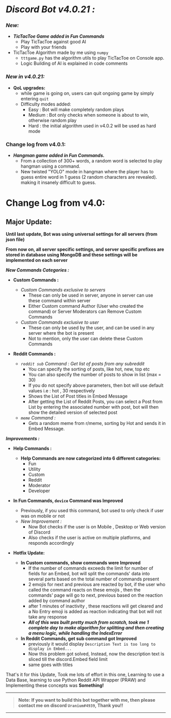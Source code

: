 # *Discord Bot v4.0.21 :*
### ***New:***
* ***TicTacToe Game added in Fun Commands***
  * Play TicTacToe against good AI
  * Play with your friends
* TicTacToe Algorithm made by me using `numpy`
  * `tttgame.py` has the algorithm utils to play TicTacToe on Console app.
  * Logic Building of AI is explained in code comments
  
### ***New in v4.0.21:***
  * **QoL upgrades:**
    * while game is going on, users can quit ongoing game by simply entering `quit`
    * Difficulty modes added:
      * Easy : Bot will make completely random plays
      * Medium : Bot only checks when someone is about to win, otherwise random play
      * Hard : the initial algorithm used in v4.0.2 will be used as hard mode
### Change log from v4.0.1:
* ***Hangman game added in Fun Commands.***
  * From a collection of 300+ words, a random word is selected to play hangman using a command.
  * New twisted "YOLO" mode in hangman where the player has to guess entire word in 1 guess (2 random characters are revealed). making it insanely difficult to guess.

# Change Log from v4.0:
## Major Update:
 **Until last update, Bot was using universal settings for all servers (from json file)**
 
**From now on, all server specific settings, and server specific prefixes are stored in database using MongoDB
and these settings will be implemented on each server**

***New Commands Categories :***
* **Custom Commands :**
  * *Custom Commands exclusive to servers*
    * These can only be used in server, anyone in server can use these command within server
    * Either Custom command Author (User who created the command) or Server Moderators can Remove Custom Commands
  * *Custom Commands exclusive to user*
    * These can only be used by the user, and can be used in any server where the bot is present
    * Not to mention, only the user can delete these Custom Commands
  

* **Reddit Commands :**
  * *`reddit sub` Command : Get list of posts from any subreddit*
    * You can specify the sorting of posts, like hot, new, top etc
    * You can also specify the number of posts to show in list (max = 30)
    * If you do not specify above parameters, then bot will use default values i.e : hot , 30 respectively
    * Shows the List of Post titles in Embed Message
    * After getting the List of Reddit Posts, you can select a Post from List by entering the associated number with post, bot will then show the detailed version of selected post
  * *`meme` Command :*
    * Gets a random meme from r/meme, sorting by Hot and sends it in Embed Message.

    
***Improvements :***
* **Help Commands :**
  * **Help Commands are now categorized into 6 different categories:**
    * Fun
    * Utility
    * Custom
    * Reddit
    * Moderator
    * Developer


* **In Fun Commands, `device` Command was Improved**
  * Previously, if you used this command, bot used to only check if user was on mobile or not
  * *New Improvement :*
    * Now Bot checks if the user is on Mobile , Desktop or Web version of Discord
    * Also checks if the user is active on multiple platforms, and responds accordingly



* **Hotfix Update:**
  * **In Custom commands, show commands were Improved**
    * If the number of commands exceeds the limit for number of fields for an Embed, bot will split the commands' data into several parts based on the total number of commands present
    * 2 emojis for next and previous are reacted by bot, if the user who called the command reacts on these emojis , then the commands' page will go to next, previous based on the reaction added by command author
    * after 1 minutes of inactivity , these reactions will get cleared and a No Entry emoji is added as reaction indicating that bot will not take any response
    * ***All of this was built pretty much from scratch, took me 1 complete day to make algorithm for splitting and then creating a menu logic, while handling the IndexError***
  * **In Reddit Commands, get sub command got Improved**
    * previously it would display `Description Text is too long to display in Embed...` 
    * Now this problem got solved, Instead, now the description text is sliced till the discord.Embed field limit
    * same goes with titles
    

That's it for this Update, Took me lots of effort in this one, Learning to use a Data Base, learning to use Python Reddit API Wrapper (PRAW) and Implementing these concepts was **Something!**
***

>**Note: If you want to build this bot together with me, then please contact me on discord `Uranium#4939`, Thank you!!**

***